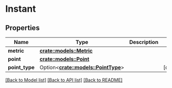 # Instant

## Properties

Name | Type | Description | Notes
------------ | ------------- | ------------- | -------------
**metric** | [**crate::models::Metric**](metric.md) |  | 
**point** | [**crate::models::Point**](point.md) |  | 
**point_type** | Option<[**crate::models::PointType**](pointType.md)> |  | [optional]

[[Back to Model list]](../README.md#documentation-for-models) [[Back to API list]](../README.md#documentation-for-api-endpoints) [[Back to README]](../README.md)


